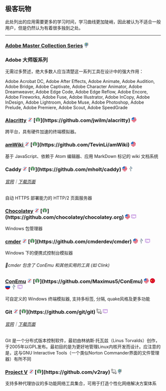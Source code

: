 ## 极客玩物

此处列出的应用需要更多的学习时间，学习曲线更加陡峭，因此被认为不适合一般用户，但是仍然认为有着很多独到之处。

---

### [Adobe Master Collection Series](https://www.adobe.com/creativecloud.html) ![](../assets/earth-globe.png)

### Adobe 大师版系列

无需过多赘述，绝大多数人应当清楚这一系列工具在设计中的强大作用：

Adobe Acrobat DC, Adobe After Effects, Adobe Animate, Adobe Audition, Adobe Bridge, Adobe Captivate, Adobe Character Animator, Adobe Dreamweaver, Adobe Edge Code, Adobe Edge Reflow, Adobe Encore, Adobe Fireworks, Adobe Fuse, Adobe Illustrator, Adobe InCopy, Adobe InDesign, Adobe Lightroom, Adobe Muse, Adobe Photoshop, Adobe Prelude, Adobe Premiere, Adobe Scout, Adobe SpeedGrade

### [Alacritty](https://github.com/jwilm/alacritty) ![](../assets/free.png) [![](../assets/open-source-icon.png "Apache 2.0@GitHub: https://github.com/jwilm/alacritty")](https://github.com/jwilm/alacritty) ![](../assets/united-states.png)

跨平台，具有硬件加速的终端模拟器。

### [amWiki ](https://github.com/TevinLi/amWiki)![](../assets/free.png) [![](../assets/open-source-icon.png "MIT@GitHub: https://github.com/TevinLi/amWiki")](https://github.com/TevinLi/amWiki) ![](../assets/united-states.png)

基于 JavaScript、依赖于 Atom 编辑器、应用 MarkDown 标记的 wiki 文档系统

### Caddy ![](../assets/free.png) [![](../assets/open-source-icon.png "Apache 2.0@GitHub: https://github.com/mholt/caddy")](https://github.com/mholt/caddy) ![](../assets/united-states.png) ![](../assets/usb.png)

###### [官网](https://caddyserver.com/)｜[下载页面](https://caddyserver.com/download)

自动 HTTPS 部署能力的 HTTP/2 页面服务器

### [Chocolatey](https://chocolatey.org/) ![](../assets/free.png) [![](../assets/open-source-icon.png "GPL 3.0@GitHub: https://github.com/chocolatey/chocolatey.org")](https://github.com/chocolatey/chocolatey.org) ![](../assets/united-states.png) ![](../assets/command-line.png)

Windows 包管理器

### [cmder](http://cmder.net/) ![](../assets/free.png) [![](../assets/open-source-icon.png "MIT@GitHub: https://github.com/cmderdev/cmder")](https://github.com/cmderdev/cmder) ![](../assets/united-states.png) ![](../assets/usb.png) ![](../assets/command-line.png)

Windows 下的便携式控制台模拟器

###### 📌cmder 包含了 ConEmu 和其他实用的工具 (如 Clink)

### [ConEmu](https://conemu.github.io/) ![](../assets/free.png) [![](../assets/open-source-icon.png "BSD@GitHub: https://github.com/Maximus5/ConEmu")](https://github.com/Maximus5/ConEmu) ![](../assets/united-states.png) ![](../assets/china.png) ![](../assets/russia.png) ![](../assets/usb.png) ![](../assets/command-line.png)

可自定义的 Windows 终端模拟器, 支持多标签, 分隔, quake风格及更多功能

### Git ![](../assets/free.png) [![](../assets/open-source-icon.png "LGPL 2.1@Github: https://github.com/git/git")](https://github.com/git/git) ![](../assets/multi_platform.png) ![](../assets/command-line.png)

###### [官网](https://git-scm.com/)｜[下载页面](https://git-scm.com/downloads)

Git 是一个分布式版本控制软件，最初由林纳斯·托瓦兹（Linus Torvalds）创作，于2005年以GPL发布。最初目的是为更好地管理Linux内核开发而设计。应注意的是，这与GNU Interactive Tools（一个类似Norton Commander界面的文件管理器）有所不同

### [Project V](https://www.v2ray.com/) ![](../assets/free.png) [![](../assets/open-source-icon.png "MIT/GPL 3.0/AGPL 2.1@Github: https://github.com/v2ray")](https://github.com/v2ray) ![](../assets/multi_platform.png) ![](../assets/earth-globe.png)

支持多种代理协议的多功能网络工具集合，可用于打造个性化网络解决方案体系